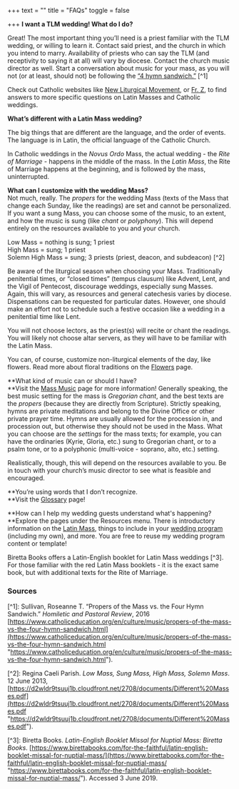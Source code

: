 +++
text = ""
title = "FAQs"
toggle = false

+++
**I want a TLM wedding! What do I do?**

Great! The most important thing you’ll need is a priest familiar with the TLM wedding, or willing to learn it. Contact said priest, and the church in which you intend to marry. Availability of priests who can say the TLM (and receptivity to saying it at all) will vary by diocese. Contact the church music director as well. Start a conversation about music for your mass, as you will not (or at least, should not) be following the [“4 hymn sandwich.”](https://www.catholiceducation.org/en/culture/music/propers-of-the-mass-vs-the-four-hymn-sandwich.html) \[^1\]

Check out Catholic websites like [New Liturgical Movement](http://www.newliturgicalmovement.org/), or [Fr. Z](http://wdtprs.com/blog/), to find answers to more specific questions on Latin Masses and Catholic weddings. 

**What’s different with a Latin Mass wedding?**

The big things that are different are the language, and the order of events. The language is in Latin, the official language of the Catholic Church.

In Catholic weddings in the _Novus Ordo_ Mass, the actual wedding - the _Rite of Marriage_ - happens in the middle of the mass. In the _Latin Mass_, the Rite of Marriage happens at the beginning, and is followed by the mass, uninterrupted.

**What can I customize with the wedding Mass?**  
Not much, really. The _propers_ for the wedding Mass (texts of the Mass that change each Sunday, like the readings) are set and cannot be personalized. If you want a sung Mass, you can choose some of the music, to an extent, and how the music is sung (like _chant_ or _polyphony_). This will depend entirely on the resources available to you and your church.

Low Mass = nothing is sung; 1 priest  
High Mass = sung; 1 priest  
Solemn High Mass = sung; 3 priests (priest, deacon, and subdeacon) \[^2\]

Be aware of the liturgical season when choosing your Mass. Traditionally penitential times, or “closed times” (tempus clausum) like Advent, Lent, and the Vigil of Pentecost, discourage weddings, especially sung Masses. Again, this will vary, as resources and general catechesis varies by diocese. Dispensations can be requested for particular dates. However, one should make an effort not to schedule such a festive occasion like a wedding in a penitential time like Lent.

You will not choose lectors, as the priest(s) will recite or chant the readings. You will likely not choose altar servers, as they will have to be familiar with the Latin Mass.

You can, of course, customize non-liturgical elements of the day, like flowers. Read more about floral traditions on the [Flowers](https://www.latinmasswedding.com/resources/flowers/) page.

\**What kind of music can or should I have?  
\**Visit the [Mass Music](https://www.latinmasswedding.com/resources/mass-music) page for more information! Generally speaking, the best music setting for the mass is _Gregorian chant_, and the best texts are the _propers_ (because they are directly from Scripture). Strictly speaking, hymns are private meditations and belong to the Divine Office or other private prayer time. Hymns are usually allowed for the procession in, and procession out, but otherwise they should not be used in the Mass. What you can choose are the _settings_ for the mass texts; for example, you can have the ordinaries (Kyrie, Gloria, etc.) sung to Gregorian chant, or to a psalm tone, or to a polyphonic (multi-voice - soprano, alto, etc.) setting.

Realistically, though, this will depend on the resources available to you. Be in touch with your church’s music director to see what is feasible and encouraged.

\**You’re using words that I don’t recognize.  
\**Visit the [Glossary](https://www.latinmasswedding.com/resources/glossary/) page!

\**How can I help my wedding guests understand what's happening?  
\**Explore the pages under the Resources menu. There is introductory information on the [Latin Mass](https://www.latinmasswedding.com/resources/the-mass), things to include in your [wedding program](https://www.latinmasswedding.com/resources/mass-programs) (including my own), and more. You are free to reuse my wedding program content or template!

Biretta Books offers a Latin-English booklet for Latin Mass weddings \[^3\]. For those familiar with the red Latin Mass booklets - it is the exact same book, but with additional texts for the Rite of Marriage.

### Sources

\[^1\]: Sullivan, Roseanne T. “Propers of the Mass vs. the Four Hymn Sandwich.” _Homiletic and Pastoral Review_, 2016 [https://www.catholiceducation.org/en/culture/music/propers-of-the-mass-vs-the-four-hymn-sandwich.html](https://www.catholiceducation.org/en/culture/music/propers-of-the-mass-vs-the-four-hymn-sandwich.html "https://www.catholiceducation.org/en/culture/music/propers-of-the-mass-vs-the-four-hymn-sandwich.html").

\[^2\]: Regina Caeli Parish. _Low Mass, Sung Mass, High Mass, Solemn Mass_. 12 June 2013, [https://d2wldr9tsuuj1b.cloudfront.net/2708/documents/Different%20Masses.pdf](https://d2wldr9tsuuj1b.cloudfront.net/2708/documents/Different%20Masses.pdf "https://d2wldr9tsuuj1b.cloudfront.net/2708/documents/Different%20Masses.pdf").

\[^3\]: Biretta Books. _Latin-English Booklet Missal for Nuptial Mass: Biretta Books_. [https://www.birettabooks.com/for-the-faithful/latin-english-booklet-missal-for-nuptial-mass/](https://www.birettabooks.com/for-the-faithful/latin-english-booklet-missal-for-nuptial-mass/ "https://www.birettabooks.com/for-the-faithful/latin-english-booklet-missal-for-nuptial-mass/"). Accessed 3 June 2019.
